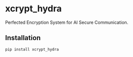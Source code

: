 # xcrypt_hydra

Perfected Encryption System for AI Secure Communication.

## Installation

```bash
pip install xcrypt_hydra
